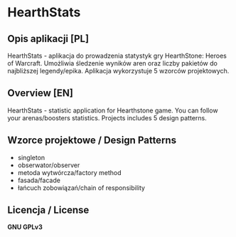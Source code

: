 # HearthStats

## Opis aplikacji [PL]

HearthStats - aplikacja do prowadzenia statystyk gry HearthStone: Heroes of Warcraft. Umożliwia śledzenie wyników aren oraz liczby pakietów do najbliższej legendy/epika. Aplikacja wykorzystuje 5 wzorców projektowych. 

## Overview [EN]

HearthStats - statistic application for Hearthstone game. You can follow your arenas/boosters statistics. Projects includes 5 design patterns.

## Wzorce projektowe / Design Patterns

* singleton 
* obserwator/observer
* metoda wytwórcza/factory method
* fasada/facade
* łańcuch zobowiązań/chain of responsibility

## Licencja / License

**GNU GPLv3**

